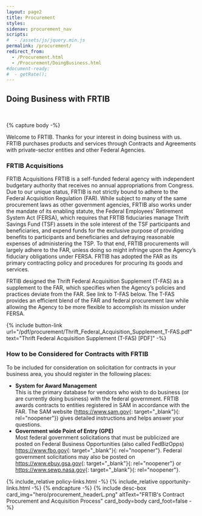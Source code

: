 ```yaml
---
layout: page2
title: Procurement
styles:
sidenav: procurement_nav
scripts:
#  - /assets/js/jquery.min.js
permalink: /procurement/
redirect_from:
  - /Procurement.html
  - /Procurement/DoingBusiness.html
#document-ready:
#  - getRate();
---
```


## Doing Business with FRTIB

<br>

{% capture body -%}

Welcome to FRTIB. Thanks for your interest in doing business with us. FRTIB purchases products and services through Contracts and Agreements with private-sector entities and other Federal Agencies.

### FRTIB Acquisitions

FRTIB Acquisitions FRTIB is a self-funded federal agency with independent budgetary authority that receives no annual appropriations from Congress. Due to our unique status, FRTIB is not strictly bound to adhere to the Federal Acquisition Regulation (FAR). While subject to many of the same procurement laws as other government agencies, FRTIB also works under the mandate of its enabling statute, the Federal Employees’ Retirement System Act (FERSA), which requires that FRTIB fiduciaries manage Thrift Savings Fund (TSF) assets in the sole interest of the TSF participants and beneficiaries, and expend funds for the exclusive purpose of providing benefits to participants and beneficiaries and defraying reasonable expenses of administering the TSP. To that end, FRTIB procurements will largely adhere to the FAR, unless doing so might infringe upon the Agency’s fiduciary obligations under FERSA. FRTIB has adopted the FAR as its primary contracting policy and procedures for procuring its goods and services.

FRTIB designed the Thrift Federal Acquisition Supplement (T-FAS) as a supplement to the FAR, which specifies when the Agency’s policies and practices deviate from the FAR. See link to T-FAS below. The T-FAS provides an efficient blend of the FAR and federal procurement law while allowing the Agency to be more flexible to accomplish its mission under FERSA.

{% include button-link url="/pdf/procurement/Thrift_Federal_Acquisition_Supplement_T-FAS.pdf" text="Thrift Federal Acquisition Supplement (T-FAS) [PDF]" -%}

### How to be Considered for Contracts with FRTIB

To be included for consideration on solicitation for contracts in your business area, you should register in the following places:

* __System for Award Management__<br>
This is the primary database for vendors who wish to do business (or are currently doing business) with the federal government. FRTIB awards contracts to entities registered in SAM in accordance with the FAR. The SAM website (<https://www.sam.gov>{: target="_blank"}{: rel="noopener"}) gives detailed instructions and helps answer your questions.
* __Government wide Point of Entry (GPE)__<br>
Most federal government solicitations that must be publicized are posted on Federal Business Opportunities (also called FedBizOpps) <https://www.fbo.gov>{: target="_blank"}{: rel="noopener"}. Federal government solicitations may also be posted on <https://www.ebuy.gsa.gov>{: target="_blank"}{:  rel="noopener"} or <https://www.sewp.nasa.gov>{: target="_blank"}{: rel="noopener"}.

{% include_relative policy-links.html -%}
{% include_relative opportunity-links.html -%}
{% endcapture -%}
{% include desc-box
      card_img="hero/procurement_headerL.png"
      altText="FRTIB's Contract Procurement and Acquisition Process"
      card_body=body card_foot=false -%}

<!-- CONTENT END -->
